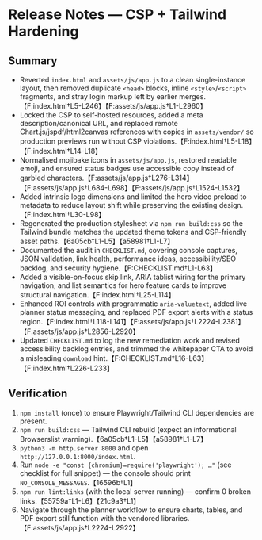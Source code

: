 # Release Notes — CSP + Tailwind Hardening

## Summary
- Reverted `index.html` and `assets/js/app.js` to a clean single-instance layout, then removed duplicate `<head>` blocks, inline `<style>`/`<script>` fragments, and stray login markup left by earlier merges.【F:index.html†L5-L246】【F:assets/js/app.js†L1-L2960】
- Locked the CSP to self-hosted resources, added a meta description/canonical URL, and replaced remote Chart.js/jspdf/html2canvas references with copies in `assets/vendor/` so production previews run without CSP violations.【F:index.html†L5-L18】【F:index.html†L14-L18】
- Normalised mojibake icons in `assets/js/app.js`, restored readable emoji, and ensured status badges use accessible copy instead of garbled characters.【F:assets/js/app.js†L276-L314】【F:assets/js/app.js†L684-L698】【F:assets/js/app.js†L1524-L1532】
- Added intrinsic logo dimensions and limited the hero video preload to metadata to reduce layout shift while preserving the existing design.【F:index.html†L30-L98】
- Regenerated the production stylesheet via `npm run build:css` so the Tailwind bundle matches the updated theme tokens and CSP-friendly asset paths.【6a05cb†L1-L5】【a58981†L1-L7】
- Documented the audit in `CHECKLIST.md`, covering console captures, JSON validation, link health, performance ideas, accessibility/SEO backlog, and security hygiene.【F:CHECKLIST.md†L1-L63】
- Added a visible-on-focus skip link, ARIA tablist wiring for the primary navigation, and list semantics for hero feature cards to improve structural navigation.【F:index.html†L25-L114】
- Enhanced ROI controls with programmatic `aria-valuetext`, added live planner status messaging, and replaced PDF export alerts with a status region.【F:index.html†L118-L141】【F:assets/js/app.js†L2224-L2381】【F:assets/js/app.js†L2856-L2920】
- Updated `CHECKLIST.md` to log the new remediation work and revised accessibility backlog entries, and trimmed the whitepaper CTA to avoid a misleading `download` hint.【F:CHECKLIST.md†L16-L63】【F:index.html†L226-L233】

## Verification
1. `npm install` (once) to ensure Playwright/Tailwind CLI dependencies are present.
2. `npm run build:css` — Tailwind CLI rebuild (expect an informational Browserslist warning).【6a05cb†L1-L5】【a58981†L1-L7】
3. `python3 -m http.server 8000` and open `http://127.0.0.1:8000/index.html`.
4. Run `node -e "const {chromium}=require('playwright'); …"` (see checklist for full snippet) — the console should print `NO_CONSOLE_MESSAGES`.【16596b†L1】
5. `npm run lint:links` (with the local server running) — confirm 0 broken links.【55759a†L1-L6】【21c9a3†L1】
6. Navigate through the planner workflow to ensure charts, tables, and PDF export still function with the vendored libraries.【F:assets/js/app.js†L2224-L2922】
